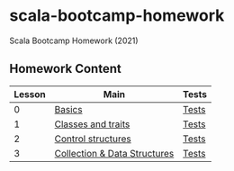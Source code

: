 # scala-bootcamp-homework
Scala Bootcamp Homework (2021)

## Homework Content 

| Lesson | Main                                                                             | Tests                                                                   |
| ------ | -------------------------------------------------------------------------------- | ----------------------------------------------------------------------  |
| 0      | [Basics](src/main/scala/com/bootcamp/basics/Basics.scala)                        | [Tests](src/test/scala/com/bootcamp/basics/BasicsSpec.scala)            |
| 1      | [Classes and traits](src/main/scala/com/bootcamp/basics/ClassesAndTraits.scala)  | [Tests](src/test/scala/com/bootcamp/basics/ClassesAndTraitsSpec.scala)  |
| 2      | [Control structures](src/main/scala/com/bootcamp/basics/ControlStructures.scala) | [Tests](src/test/scala/com/bootcamp/basics/ControlStructuresSpec.scala) |
| 3      | [Collection & Data Structures](src/main/scala/com/bootcamp/basics)               | [Tests](src/test/scala/com/bootcamp/basics)                             |